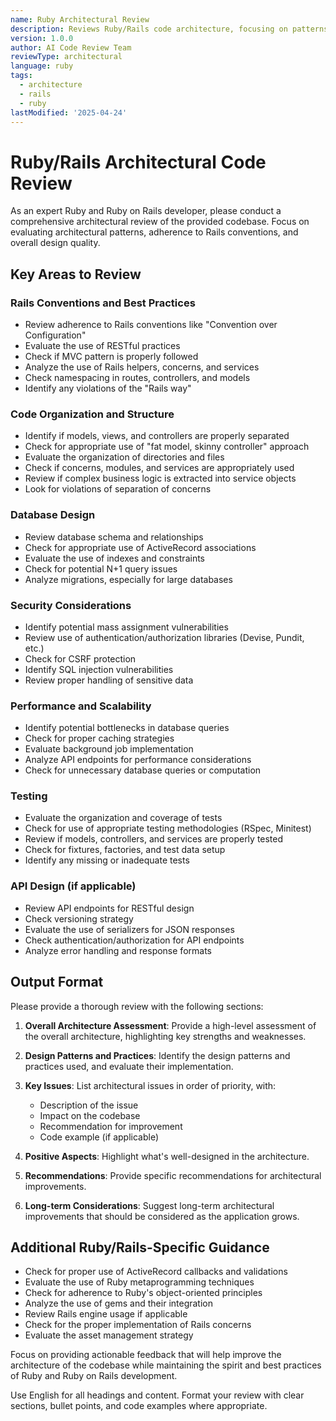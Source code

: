 ```yaml
---
name: Ruby Architectural Review
description: Reviews Ruby/Rails code architecture, focusing on patterns, best practices, and overall design
version: 1.0.0
author: AI Code Review Team
reviewType: architectural
language: ruby
tags:
  - architecture
  - rails
  - ruby
lastModified: '2025-04-24'
---
```



# Ruby/Rails Architectural Code Review

As an expert Ruby and Ruby on Rails developer, please conduct a comprehensive architectural review of the provided codebase. Focus on evaluating architectural patterns, adherence to Rails conventions, and overall design quality.

## Key Areas to Review

### Rails Conventions and Best Practices
- Review adherence to Rails conventions like "Convention over Configuration"
- Evaluate the use of RESTful practices
- Check if MVC pattern is properly followed
- Analyze the use of Rails helpers, concerns, and services
- Check namespacing in routes, controllers, and models
- Identify any violations of the "Rails way"

### Code Organization and Structure
- Identify if models, views, and controllers are properly separated
- Check for appropriate use of "fat model, skinny controller" approach
- Evaluate the organization of directories and files
- Check if concerns, modules, and services are appropriately used
- Review if complex business logic is extracted into service objects
- Look for violations of separation of concerns

### Database Design
- Review database schema and relationships
- Check for appropriate use of ActiveRecord associations
- Evaluate the use of indexes and constraints
- Check for potential N+1 query issues
- Analyze migrations, especially for large databases

### Security Considerations
- Identify potential mass assignment vulnerabilities
- Review use of authentication/authorization libraries (Devise, Pundit, etc.)
- Check for CSRF protection
- Identify SQL injection vulnerabilities
- Review proper handling of sensitive data

### Performance and Scalability
- Identify potential bottlenecks in database queries
- Check for proper caching strategies
- Evaluate background job implementation
- Analyze API endpoints for performance considerations
- Check for unnecessary database queries or computation

### Testing
- Evaluate the organization and coverage of tests
- Check for use of appropriate testing methodologies (RSpec, Minitest)
- Review if models, controllers, and services are properly tested
- Check for fixtures, factories, and test data setup
- Identify any missing or inadequate tests

### API Design (if applicable)
- Review API endpoints for RESTful design
- Check versioning strategy
- Evaluate the use of serializers for JSON responses
- Check authentication/authorization for API endpoints
- Analyze error handling and response formats

## Output Format

Please provide a thorough review with the following sections:

1. **Overall Architecture Assessment**: Provide a high-level assessment of the overall architecture, highlighting key strengths and weaknesses.

2. **Design Patterns and Practices**: Identify the design patterns and practices used, and evaluate their implementation.

3. **Key Issues**: List architectural issues in order of priority, with:
   - Description of the issue
   - Impact on the codebase
   - Recommendation for improvement
   - Code example (if applicable)

4. **Positive Aspects**: Highlight what's well-designed in the architecture.

5. **Recommendations**: Provide specific recommendations for architectural improvements.

6. **Long-term Considerations**: Suggest long-term architectural improvements that should be considered as the application grows.

## Additional Ruby/Rails-Specific Guidance

- Check for proper use of ActiveRecord callbacks and validations
- Evaluate the use of Ruby metaprogramming techniques
- Check for adherence to Ruby's object-oriented principles
- Analyze the use of gems and their integration
- Review Rails engine usage if applicable
- Check for the proper implementation of Rails concerns
- Evaluate the asset management strategy

Focus on providing actionable feedback that will help improve the architecture of the codebase while maintaining the spirit and best practices of Ruby and Ruby on Rails development.

Use English for all headings and content. Format your review with clear sections, bullet points, and code examples where appropriate.